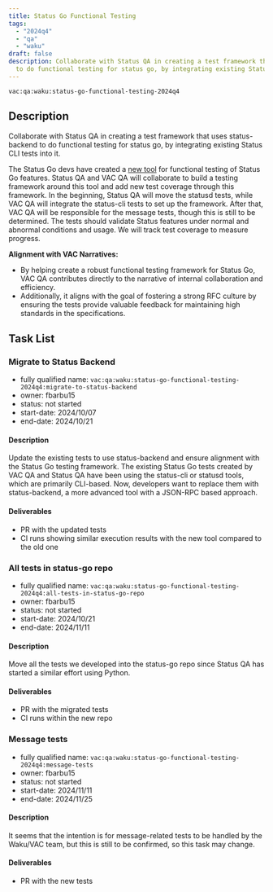 ```yaml
---
title: Status Go Functional Testing
tags:
  - "2024q4"
  - "qa"
  - "waku"  
draft: false  
description: Collaborate with Status QA in creating a test framework that uses status-backend
  to do functional testing for status go, by integrating existing Status CLI tests into it.
---
```


`vac:qa:waku:status-go-functional-testing-2024q4`

## Description
Collaborate with Status QA in creating a test framework that uses status-backend
to do functional testing for status go,
by integrating existing Status CLI tests into it.

The Status Go devs have created a [new tool](https://github.com/status-im/status-go/pull/5847)
for functional testing of Status Go features.
Status QA and VAC QA will collaborate to build a testing framework around this tool
and add new test coverage through this framework.
In the beginning, Status QA will move the statusd tests,
while VAC QA will integrate the status-cli tests to set up the framework.
After that, VAC QA will be responsible for the message tests,
though this is still to be determined.
The tests should validate Status features under normal and abnormal conditions and usage.
We will track test coverage to measure progress.

**Alignment with VAC Narratives:**
- By helping create a robust functional testing framework for Status Go,
  VAC QA contributes directly to the narrative of internal collaboration and efficiency.
- Additionally, it aligns with the goal of fostering a strong RFC culture
  by ensuring the tests provide valuable feedback for maintaining high standards in the specifications.

## Task List

### Migrate to Status Backend

* fully qualified name: `vac:qa:waku:status-go-functional-testing-2024q4:migrate-to-status-backend`
* owner: fbarbu15
* status: not started
* start-date: 2024/10/07
* end-date: 2024/10/21

#### Description
Update the existing tests to use status-backend and ensure alignment
with the Status Go testing framework.
The existing Status Go tests created by VAC QA and Status QA
have been using the status-cli or statusd tools, which are primarily CLI-based.
Now, developers want to replace them with status-backend,
a more advanced tool with a JSON-RPC based approach.

#### Deliverables
* PR with the updated tests
* CI runs showing similar execution results with the new tool compared to the old one

### All tests in status-go repo

* fully qualified name: `vac:qa:waku:status-go-functional-testing-2024q4:all-tests-in-status-go-repo`
* owner: fbarbu15
* status: not started
* start-date: 2024/10/21
* end-date: 2024/11/11

#### Description
Move all the tests we developed into the status-go repo
since Status QA has started a similar effort using Python.

#### Deliverables
* PR with the migrated tests
* CI runs within the new repo

### Message tests

* fully qualified name: `vac:qa:waku:status-go-functional-testing-2024q4:message-tests`
* owner: fbarbu15
* status: not started
* start-date: 2024/11/11
* end-date: 2024/11/25

#### Description
It seems that the intention is for message-related tests to be handled
by the Waku/VAC team, but this is still to be confirmed, so this task may change.

#### Deliverables
* PR with the new tests

